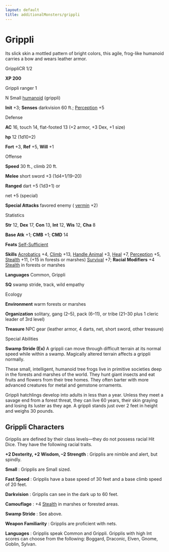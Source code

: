 ```yaml
---
layout: default
title: additionalMonsters/grippli
---
```

# Grippli

Its slick skin a mottled pattern of bright colors, this agile, frog-like humanoid carries a bow and wears leather armor.

GrippliCR 1/2

**XP 200**

Grippli ranger 1

N Small [humanoid](monsters/creatureTypes#_humanoid) (grippli)

**Init** +3; **Senses** darkvision 60 ft.; [Perception](additionalMonsters/../skills/perception#_perception) +5

Defense

**AC** 16, touch 14, flat-footed 13 (+2 armor, +3 Dex, +1 size)

**hp** 12 (1d10+2)

**Fort** +3, **Ref** +5, **Will** +1

Offense

**Speed** 30 ft., climb 20 ft.

**Melee** short sword +3 (1d4+1/19–20)

**Ranged** dart +5 (1d3+1) or

net +5 (special)

**Special Attacks** favored enemy ( [vermin](monsters/creatureTypes#_vermin) +2)

Statistics

**Str** 12, **Dex** 17, **Con** 13, **Int** 12, **Wis** 12, **Cha** 8

**Base Atk** +1; **CMB** +1; **CMD** 14

**Feats** [Self-Sufficient](additionalMonsters/../feats#_self-sufficient)

**Skills** [Acrobatics](additionalMonsters/../skills/acrobatics#_acrobatics) +4, [Climb](additionalMonsters/../skills/climb#_climb) +13, [Handle Animal](additionalMonsters/../skills/handleAnimal#_handle-animal) +3, [Heal](additionalMonsters/../skills/heal#_heal) +7, [Perception](additionalMonsters/../skills/perception#_perception) +5, [Stealth](additionalMonsters/../skills/stealth#_stealth) +11, (+15 in forests or marshes) [Survival](additionalMonsters/../skills/survival#_survival) +7; **Racial Modifiers** +4 [Stealth](additionalMonsters/../skills/stealth#_stealth) in forests or marshes

**Languages** Common, Grippli

**SQ** swamp stride, track, wild empathy

Ecology

**Environment** warm forests or marshes

**Organization** solitary, gang (2–5), pack (6–11), or tribe (21–30 plus 1 cleric leader of 3rd level)

**Treasure** NPC gear (leather armor, 4 darts, net, short sword, other treasure)

Special Abilities

**Swamp Stride (Ex)** A grippli can move through difficult terrain at its normal speed while within a swamp. Magically altered terrain affects a grippli normally.

These small, intelligent, humanoid tree frogs live in primitive societies deep in the forests and marshes of the world. They hunt giant insects and eat fruits and flowers from their tree homes. They often barter with more advanced creatures for metal and gemstone ornaments.

Grippli hatchlings develop into adults in less than a year. Unless they meet a savage end from a forest threat, they can live 60 years, their skin graying and losing its luster as they age. A grippli stands just over 2 feet in height and weighs 30 pounds.

## Grippli Characters

Gripplis are defined by their class levels—they do not possess racial Hit Dice. They have the following racial traits.

**+2 Dexterity, +2 Wisdom, –2 Strength** : Gripplis are nimble and alert, but spindly.

**Small** : Gripplis are Small sized.

**Fast Speed** : Gripplis have a base speed of 30 feet and a base climb speed of 20 feet.

**Darkvision** : Gripplis can see in the dark up to 60 feet.

**Camouflage** : +4 [Stealth](additionalMonsters/../skills/stealth#_stealth) in marshes or forested areas.

**Swamp Stride** : See above.

**Weapon Familiarity** : Gripplis are proficient with nets.

**Languages** : Gripplis speak Common and Grippli. Gripplis with high Int scores can choose from the following: Boggard, Draconic, Elven, Gnome, Goblin, Sylvan.

